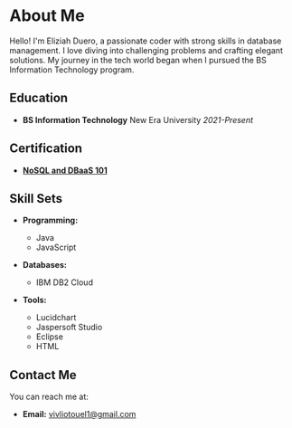 # About Me

Hello! I'm Eliziah Duero, a passionate coder with strong skills in database management. I love diving into challenging problems and crafting elegant solutions. My journey in the tech world began when I pursued the BS Information Technology program.

## Education

- **BS Information Technology**
  New Era University
  *2021-Present*

## Certification

- [**NoSQL and DBaaS 101**](https://courses.cognitiveclass.ai/certificates/d6e7348986fb44f49de756d2fff64c4c#)

## Skill Sets

- **Programming:**
  - Java
  - JavaScript

- **Databases:**
  - IBM DB2 Cloud

- **Tools:**
  - Lucidchart
  - Jaspersoft Studio
  - Eclipse
  - HTML

## Contact Me

You can reach me at:
- **Email:** vivliotouel1@gmail.com
